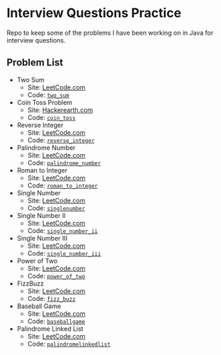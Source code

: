 # Interview Questions Practice

Repo to keep some of the problems I have been working on in Java for interview questions.

## Problem List

- Two Sum
    - Site: [LeetCode.com](https://leetcode.com/problems/two-sum/)
    - Code: [`two_sum`](src/two_sum)
- Coin Toss Problem
    - Site: [Hackerearth.com](https://www.hackerearth.com/codearena/ring/3e5bd24/)
    - Code: [`coin_toss`](src/coin_toss)
- Reverse Integer
    - Site: [LeetCode.com](https://leetcode.com/problems/reverse-integer/)
    - Code: [`reverse_integer`](src/reverse_integer)
- Palindrome Number
    - Site: [LeetCode.com](https://leetcode.com/problems/palindrome-number/)
    - Code: [`palindrome_number`](src/palindrome_number)
- Roman to Integer
    - Site: [LeetCode.com](https://leetcode.com/problems/roman-to-integer/)
    - Code: [`roman_to_integer`](src/roman_to_integer)
- Single Number
    - Site: [LeetCode.com](https://leetcode.com/problems/single-number/)
    - Code: [`singlenumber`](src/singlenumber)
- Single Number II
    - Site: [LeetCode.com](https://leetcode.com/problems/single-number-ii/)
    - Code: [`single_number_ii`](src/single_number_ii)
- Single Number III
    - Site: [LeetCode.com](https://leetcode.com/problems/single-number-iii/)
    - Code: [`single_number_iii`](src/single_number_iii)
- Power of Two
    - Site: [LeetCode.com](https://leetcode.com/problems/power-of-two/)
    - Code: [`power_of_two`](src/power_of_two)
- FizzBuzz
    - Site: [LeetCode.com](https://leetcode.com/problems/fizz-buzz/)
    - Code: [`fizz_buzz`](src/fizz_buzz)
- Baseball Game
    - Site: [LeetCode.com](https://leetcode.com/problems/baseball-game/)
    - Code: [`baseballgame`](src/baseballgame)
- Palindrome Linked List
    - Site: [LeetCode.com](https://leetcode.com/problems/palindrome-linked-list/)
    - Code: [`palindromelinkedlist`](src/palindromelinkedlist)
